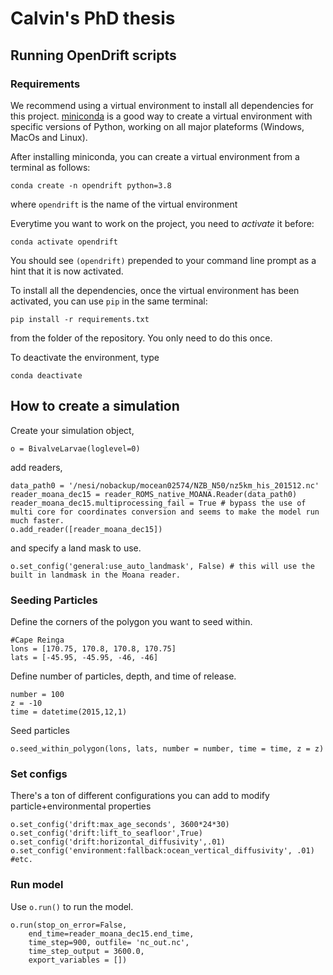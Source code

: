 # Calvin's PhD thesis

## Running OpenDrift scripts

### Requirements


We recommend using a virtual environment to install all dependencies for this project. [miniconda](https://docs.conda.io/en/latest/miniconda.html) is a good way to create a virtual environment with specific versions of Python, working on all major plateforms (Windows, MacOs and Linux).

After installing miniconda, you can create a virtual environment from a terminal as follows:
```
conda create -n opendrift python=3.8
```
where `opendrift` is the name of the virtual environment

Everytime you want to work on the project, you need to *activate* it before: 
```
conda activate opendrift
```
You should see `(opendrift)` prepended to your command line prompt as a hint that it is now activated.

To install all the dependencies, once the virtual environment has been activated, you can use `pip` in the same terminal:
```
pip install -r requirements.txt
```
from the folder of the repository. You only need to do this once.

To deactivate the environment, type
```
conda deactivate
```

## How to create a simulation

Create your simulation object,
```
o = BivalveLarvae(loglevel=0)
```
add readers,
```
data_path0 = '/nesi/nobackup/mocean02574/NZB_N50/nz5km_his_201512.nc'
reader_moana_dec15 = reader_ROMS_native_MOANA.Reader(data_path0)
reader_moana_dec15.multiprocessing_fail = True # bypass the use of multi core for coordinates conversion and seems to make the model run much faster.
o.add_reader([reader_moana_dec15])
```
and specify a land mask to use.
```
o.set_config('general:use_auto_landmask', False) # this will use the built in landmask in the Moana reader.
```

### Seeding Particles
Define the corners of the polygon you want to seed within.
```
#Cape Reinga
lons = [170.75, 170.8, 170.8, 170.75]
lats = [-45.95, -45.95, -46, -46]
```
Define number of particles, depth, and time of release.
```
number = 100
z = -10
time = datetime(2015,12,1)
```

Seed particles
```
o.seed_within_polygon(lons, lats, number = number, time = time, z = z)
```

### Set configs
There's a ton of different configurations you can add to modify particle+environmental properties
```
o.set_config('drift:max_age_seconds', 3600*24*30) 
o.set_config('drift:lift_to_seafloor',True)
o.set_config('drift:horizontal_diffusivity',.01) 
o.set_config('environment:fallback:ocean_vertical_diffusivity', .01) 
#etc.
```

### Run model
Use `o.run()` to run the model. 
```
o.run(stop_on_error=False, 
    end_time=reader_moana_dec15.end_time, 
    time_step=900, outfile= 'nc_out.nc', 
    time_step_output = 3600.0, 
    export_variables = [])
```
